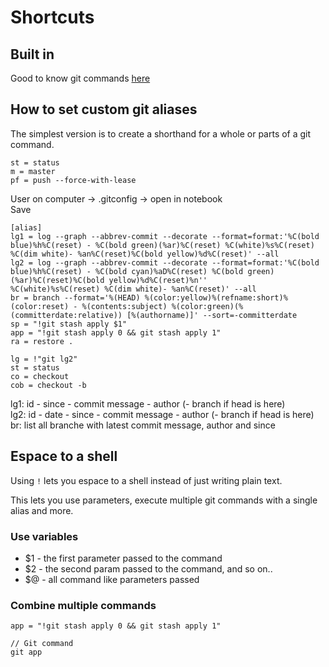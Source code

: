 # Shortcuts


## Built in

Good to know git commands [here](./goodToKnow.md)

## How to set custom git aliases

The simplest version is to create a shorthand for a whole or parts of a git command.

```
st = status
m = master
pf = push --force-with-lease
```

User on computer -> .gitconfig -> open in notebook\
Save

```
[alias]
lg1 = log --graph --abbrev-commit --decorate --format=format:'%C(bold blue)%h%C(reset) - %C(bold green)(%ar)%C(reset) %C(white)%s%C(reset) %C(dim white)- %an%C(reset)%C(bold yellow)%d%C(reset)' --all
lg2 = log --graph --abbrev-commit --decorate --format=format:'%C(bold blue)%h%C(reset) - %C(bold cyan)%aD%C(reset) %C(bold green)(%ar)%C(reset)%C(bold yellow)%d%C(reset)%n''          %C(white)%s%C(reset) %C(dim white)- %an%C(reset)' --all
br = branch --format='%(HEAD) %(color:yellow)%(refname:short)%(color:reset) - %(contents:subject) %(color:green)(%(committerdate:relative)) [%(authorname)]' --sort=-committerdate
sp = "!git stash apply $1"
app = "!git stash apply 0 && git stash apply 1"
ra = restore .

lg = !"git lg2"
st = status
co = checkout
cob = checkout -b
```

lg1: id - since - commit message - author (- branch if head is here)\
lg2: id - date - since - commit message - author (- branch if head is here)
br: list all branche with latest commit message, author and since

## Espace to a shell

Using `!` lets you espace to a shell instead of just writing plain text.

This lets you use parameters, execute multiple git commands with a single alias and more.

### Use variables

* $1 - the first parameter passed to the command
* $2 - the second param passed to the command, and so on..
* $@ - all command like parameters passed

### Combine multiple commands
```
app = "!git stash apply 0 && git stash apply 1"

// Git command
git app
```